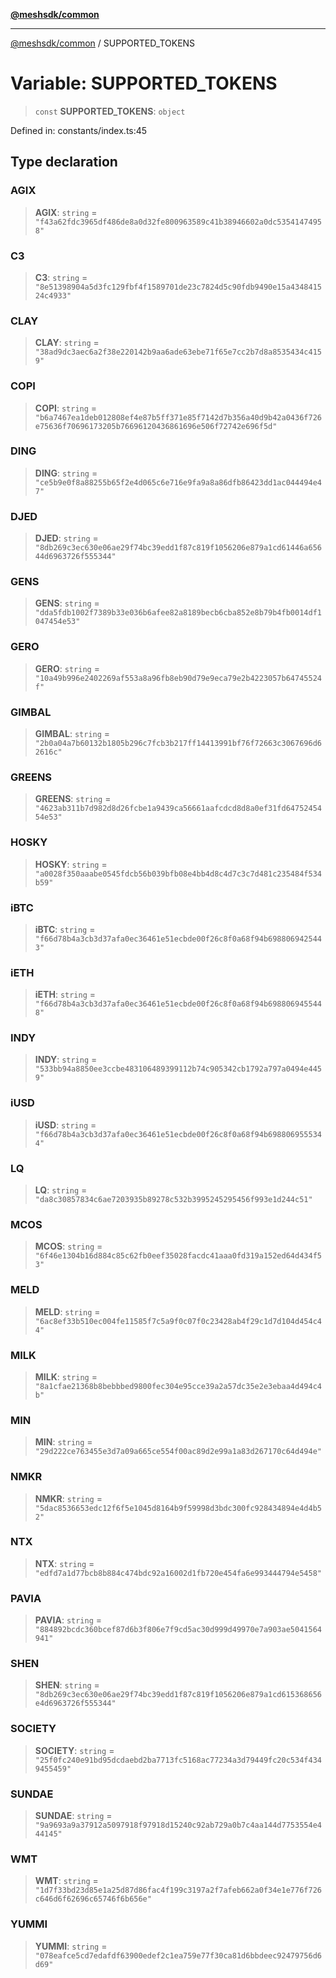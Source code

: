 [**@meshsdk/common**](../README.md)

***

[@meshsdk/common](../globals.md) / SUPPORTED\_TOKENS

# Variable: SUPPORTED\_TOKENS

> `const` **SUPPORTED\_TOKENS**: `object`

Defined in: constants/index.ts:45

## Type declaration

### AGIX

> **AGIX**: `string` = `"f43a62fdc3965df486de8a0d32fe800963589c41b38946602a0dc53541474958"`

### C3

> **C3**: `string` = `"8e51398904a5d3fc129fbf4f1589701de23c7824d5c90fdb9490e15a434841524c4933"`

### CLAY

> **CLAY**: `string` = `"38ad9dc3aec6a2f38e220142b9aa6ade63ebe71f65e7cc2b7d8a8535434c4159"`

### COPI

> **COPI**: `string` = `"b6a7467ea1deb012808ef4e87b5ff371e85f7142d7b356a40d9b42a0436f726e75636f70696173205b76696120436861696e506f72742e696f5d"`

### DING

> **DING**: `string` = `"ce5b9e0f8a88255b65f2e4d065c6e716e9fa9a8a86dfb86423dd1ac044494e47"`

### DJED

> **DJED**: `string` = `"8db269c3ec630e06ae29f74bc39edd1f87c819f1056206e879a1cd61446a65644d6963726f555344"`

### GENS

> **GENS**: `string` = `"dda5fdb1002f7389b33e036b6afee82a8189becb6cba852e8b79b4fb0014df1047454e53"`

### GERO

> **GERO**: `string` = `"10a49b996e2402269af553a8a96fb8eb90d79e9eca79e2b4223057b64745524f"`

### GIMBAL

> **GIMBAL**: `string` = `"2b0a04a7b60132b1805b296c7fcb3b217ff14413991bf76f72663c3067696d62616c"`

### GREENS

> **GREENS**: `string` = `"4623ab311b7d982d8d26fcbe1a9439ca56661aafcdcd8d8a0ef31fd6475245454e53"`

### HOSKY

> **HOSKY**: `string` = `"a0028f350aaabe0545fdcb56b039bfb08e4bb4d8c4d7c3c7d481c235484f534b59"`

### iBTC

> **iBTC**: `string` = `"f66d78b4a3cb3d37afa0ec36461e51ecbde00f26c8f0a68f94b6988069425443"`

### iETH

> **iETH**: `string` = `"f66d78b4a3cb3d37afa0ec36461e51ecbde00f26c8f0a68f94b6988069455448"`

### INDY

> **INDY**: `string` = `"533bb94a8850ee3ccbe483106489399112b74c905342cb1792a797a0494e4459"`

### iUSD

> **iUSD**: `string` = `"f66d78b4a3cb3d37afa0ec36461e51ecbde00f26c8f0a68f94b6988069555344"`

### LQ

> **LQ**: `string` = `"da8c30857834c6ae7203935b89278c532b3995245295456f993e1d244c51"`

### MCOS

> **MCOS**: `string` = `"6f46e1304b16d884c85c62fb0eef35028facdc41aaa0fd319a152ed64d434f53"`

### MELD

> **MELD**: `string` = `"6ac8ef33b510ec004fe11585f7c5a9f0c07f0c23428ab4f29c1d7d104d454c44"`

### MILK

> **MILK**: `string` = `"8a1cfae21368b8bebbbed9800fec304e95cce39a2a57dc35e2e3ebaa4d494c4b"`

### MIN

> **MIN**: `string` = `"29d222ce763455e3d7a09a665ce554f00ac89d2e99a1a83d267170c64d494e"`

### NMKR

> **NMKR**: `string` = `"5dac8536653edc12f6f5e1045d8164b9f59998d3bdc300fc928434894e4d4b52"`

### NTX

> **NTX**: `string` = `"edfd7a1d77bcb8b884c474bdc92a16002d1fb720e454fa6e993444794e5458"`

### PAVIA

> **PAVIA**: `string` = `"884892bcdc360bcef87d6b3f806e7f9cd5ac30d999d49970e7a903ae5041564941"`

### SHEN

> **SHEN**: `string` = `"8db269c3ec630e06ae29f74bc39edd1f87c819f1056206e879a1cd615368656e4d6963726f555344"`

### SOCIETY

> **SOCIETY**: `string` = `"25f0fc240e91bd95dcdaebd2ba7713fc5168ac77234a3d79449fc20c534f4349455459"`

### SUNDAE

> **SUNDAE**: `string` = `"9a9693a9a37912a5097918f97918d15240c92ab729a0b7c4aa144d7753554e444145"`

### WMT

> **WMT**: `string` = `"1d7f33bd23d85e1a25d87d86fac4f199c3197a2f7afeb662a0f34e1e776f726c646d6f62696c65746f6b656e"`

### YUMMI

> **YUMMI**: `string` = `"078eafce5cd7edafdf63900edef2c1ea759e77f30ca81d6bbdeec92479756d6d69"`
